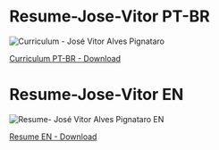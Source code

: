 # Resume-Jose-Vitor PT-BR
![Curriculum - José Vitor Alves Pignataro](https://user-images.githubusercontent.com/52422803/161410557-84f91b47-835d-4790-8356-e3c9365dc01f.jpg)
<div>
  <a href="https://github.com/Vitorpignataro/Resume-Jose-Vitor/files/8403799/Curriculum.-.currently.Jose.Vitor.Alves.Pignataro.pdf">
    Curriculum PT-BR - Download
  </a>
</div>

# Resume-Jose-Vitor EN
![Resume- José Vitor Alves Pignataro EN](https://user-images.githubusercontent.com/52422803/161410592-03d5162f-5db8-45b8-b24b-b78020ecc07c.jpg)
<div>
  <a href="https://github.com/Vitorpignataro/Resume-Jose-Vitor/files/8403801/Resume-.Jose.Vitor.Alves.Pignataro.EN.pdf">
    Resume EN - Download
  </a>
</div>

